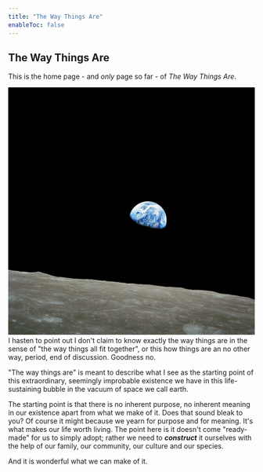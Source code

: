 ```yaml
---
title: "The Way Things Are"
enableToc: false
---
```

## The Way Things Are

This is the home page - and *only* page so far - of *The Way Things Are*.

 ![Earthrise taken from Apollo 8](notes/images/NASA-Apollo8-Dec24-Earthrise.jpg#right50)I hasten to point out I don't claim to know exactly the way things are in the sense of "the way things all fit together", or this how things are an no other way, period, end of discussion. Goodness no. 

"The way things are" is meant to describe what I see as the starting point of this extraordinary, seemingly improbable existence we have in this life-sustaining bubble in the vacuum of space we call earth.

The starting point is that there is no inherent purpose, no inherent meaning in our existence apart from what we make of it. Does that sound bleak to you? Of course it might because we yearn for purpose and for meaning. It's what makes our life worth living. The point here is it doesn't come "ready-made" for us to simply adopt; rather we need to ***construct*** it ourselves with the help of our family, our community, our culture and our species.

And it is wonderful what we can make of it.








